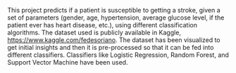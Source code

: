 This project predicts if a patient is susceptible to getting a stroke, given a set of parameters (gender, age, hypertension, average glucose level, if the patient ever has heart disease, etc.), using different classification algorithms. The dataset used is publicly available in Kaggle, https://www.kaggle.com/fedesoriano. The dataset has been visualized to get initial insights and then it is pre-processed so that it can be fed into different classifiers. Classifiers like Logistic Regression, Random Forest, and Support Vector Machine have been used.

